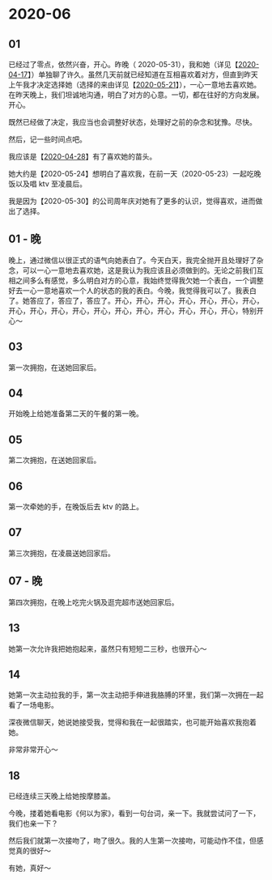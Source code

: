 # 2020-06

## 01

已经过了零点，依然兴奋，开心。昨晚（ 2020-05-31），我和她（详见【[2020-04-17](/zh/指南/日志/2020/2020-04.html#_17)】）单独聊了许久。虽然几天前就已经知道在互相喜欢着对方，但直到昨天上午我才决定选择她（选择的来由详见【[2020-05-21](/zh/指南/日志/2020/2020-05.html#_21)】），一心一意地去喜欢她。在昨天晚上，我们坦诚地沟通，明白了对方的心意。一切，都在往好的方向发展。开心。

既然已经做了决定，我应当也会调整好状态，处理好之前的杂念和犹豫。尽快。

然后，记一些时间点吧。

我应该是【[2020-04-28](/zh/指南/日志/2020/2020-04.html#_28)】有了喜欢她的苗头。

她大约是【2020-05-24】想明白了喜欢我，在前一天（2020-05-23）一起吃晚饭以及唱 ktv 至凌晨后。

我是因为【2020-05-30】的公司周年庆对她有了更多的认识，觉得喜欢，进而做出了选择。

## 01 - 晚

晚上，通过微信以很正式的语气向她表白了。今天白天，我完全抛开且处理好了杂念，可以一心一意地去喜欢她，这是我认为我应该且必须做到的。无论之前我们互相之间多么有感觉，多么明白对方的心意，我始终觉得我欠她一个表白，一个调整好去一心一意地喜欢一个人的状态的我的表白。今晚，我觉得我可以了。我表白了。她答应了，答应了，答应了。开心，开心，开心，开心，开心，开心，开心，开心，开心，开心，开心，开心，开心，开心，开心，开心，开心，开心，特别开心～

## 03

第一次拥抱，在送她回家后。

## 04

开始晚上给她准备第二天的午餐的第一晚。

## 05

第二次拥抱，在送她回家后。

## 06

第一次牵她的手，在晚饭后去 ktv 的路上。

## 07

第三次拥抱，在凌晨送她回家后。

## 07 - 晚

第四次拥抱，在晚上吃完火锅及逛完超市送她回家后。

## 13

她第一次允许我把她抱起来，虽然只有短短二三秒，也很开心～

## 14

她第一次主动拉我的手，第一次主动把手伸进我胳膊的环里，我们第一次拥在一起看了一场电影。

深夜微信聊天，她说她接受我，觉得和我在一起很踏实，也可能开始喜欢我抱着她。

非常非常开心～

## 18

已经连续三天晚上给她按摩膝盖。

今晚，搂着她看电影《何以为家》，看到一句台词，亲一下。我就尝试问了一下，我们也亲一下？

然后我们就第一次接吻了，吻了很久。我的人生第一次接吻，可能动作不佳，但感觉真的很好～

有她，真好～

